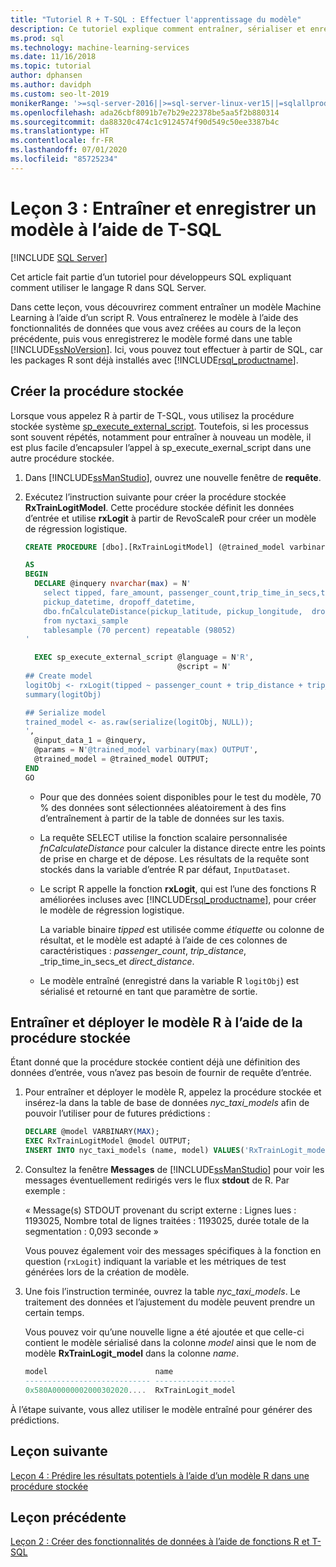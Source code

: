 ```yaml
---
title: "Tutoriel R + T-SQL : Effectuer l'apprentissage du modèle"
description: Ce tutoriel explique comment entraîner, sérialiser et enregistrer un modèle R à l’aide des procédures stockées SQL Server et des fonctions T-SQL.
ms.prod: sql
ms.technology: machine-learning-services
ms.date: 11/16/2018
ms.topic: tutorial
author: dphansen
ms.author: davidph
ms.custom: seo-lt-2019
monikerRange: '>=sql-server-2016||>=sql-server-linux-ver15||=sqlallproducts-allversions'
ms.openlocfilehash: ada26cbf8091b7e7b29e22378be5aa5f2b880314
ms.sourcegitcommit: da88320c474c1c9124574f90d549c50ee3387b4c
ms.translationtype: HT
ms.contentlocale: fr-FR
ms.lasthandoff: 07/01/2020
ms.locfileid: "85725234"
---
```

# <a name="lesson-3-train-and-save-a-model-using-t-sql"></a>Leçon 3 : Entraîner et enregistrer un modèle à l’aide de T-SQL
 [!INCLUDE [SQL Server](../../includes/applies-to-version/sqlserver.md)]

Cet article fait partie d’un tutoriel pour développeurs SQL expliquant comment utiliser le langage R dans SQL Server.

Dans cette leçon, vous découvrirez comment entraîner un modèle Machine Learning à l’aide d’un script R. Vous entraînerez le modèle à l’aide des fonctionnalités de données que vous avez créées au cours de la leçon précédente, puis vous enregistrerez le modèle formé dans une table [!INCLUDE[ssNoVersion](../../includes/ssnoversion-md.md)]. Ici, vous pouvez tout effectuer à partir de SQL, car les packages R sont déjà installés avec [!INCLUDE[rsql_productname](../../includes/rsql-productname-md.md)].

## <a name="create-the-stored-procedure"></a>Créer la procédure stockée

Lorsque vous appelez R à partir de T-SQL, vous utilisez la procédure stockée système [sp_execute_external_script](../../relational-databases/system-stored-procedures/sp-execute-external-script-transact-sql.md). Toutefois, si les processus sont souvent répétés, notamment pour entraîner à nouveau un modèle, il est plus facile d’encapsuler l’appel à sp_execute_exernal_script dans une autre procédure stockée.

1. Dans [!INCLUDE[ssManStudio](../../includes/ssmanstudio-md.md)], ouvrez une nouvelle fenêtre de **requête**.

2. Exécutez l’instruction suivante pour créer la procédure stockée **RxTrainLogitModel**. Cette procédure stockée définit les données d’entrée et utilise **rxLogit** à partir de RevoScaleR pour créer un modèle de régression logistique.

    ```sql
    CREATE PROCEDURE [dbo].[RxTrainLogitModel] (@trained_model varbinary(max) OUTPUT)
    
    AS
    BEGIN
      DECLARE @inquery nvarchar(max) = N'
        select tipped, fare_amount, passenger_count,trip_time_in_secs,trip_distance,
        pickup_datetime, dropoff_datetime,
        dbo.fnCalculateDistance(pickup_latitude, pickup_longitude,  dropoff_latitude, dropoff_longitude) as direct_distance
        from nyctaxi_sample
        tablesample (70 percent) repeatable (98052)
    '
    
      EXEC sp_execute_external_script @language = N'R',
                                      @script = N'
    ## Create model
    logitObj <- rxLogit(tipped ~ passenger_count + trip_distance + trip_time_in_secs + direct_distance, data = InputDataSet)
    summary(logitObj)
    
    ## Serialize model 
    trained_model <- as.raw(serialize(logitObj, NULL));
    ',
      @input_data_1 = @inquery,
      @params = N'@trained_model varbinary(max) OUTPUT',
      @trained_model = @trained_model OUTPUT; 
    END
    GO
    ```

    - Pour que des données soient disponibles pour le test du modèle, 70 % des données sont sélectionnées aléatoirement à des fins d’entraînement à partir de la table de données sur les taxis.

    - La requête SELECT utilise la fonction scalaire personnalisée *fnCalculateDistance* pour calculer la distance directe entre les points de prise en charge et de dépose. Les résultats de la requête sont stockés dans la variable d’entrée R par défaut, `InputDataset`.
  
    - Le script R appelle la fonction **rxLogit**, qui est l’une des fonctions R améliorées incluses avec [!INCLUDE[rsql_productname](../../includes/rsql-productname-md.md)], pour créer le modèle de régression logistique.
  
        La variable binaire _tipped_ est utilisée comme *étiquette* ou colonne de résultat, et le modèle est adapté à l’aide de ces colonnes de caractéristiques :  _passenger_count_, _trip_distance_, _trip_time_in_secs_et _direct_distance_.
  
    - Le modèle entraîné (enregistré dans la variable R `logitObj`) est sérialisé et retourné en tant que paramètre de sortie.

## <a name="train-and-deploy-the-r-model-using-the-stored-procedure"></a>Entraîner et déployer le modèle R à l’aide de la procédure stockée

Étant donné que la procédure stockée contient déjà une définition des données d’entrée, vous n’avez pas besoin de fournir de requête d’entrée.

1. Pour entraîner et déployer le modèle R, appelez la procédure stockée et insérez-la dans la table de base de données _nyc_taxi_models_ afin de pouvoir l’utiliser pour de futures prédictions :

    ```sql
    DECLARE @model VARBINARY(MAX);
    EXEC RxTrainLogitModel @model OUTPUT;
    INSERT INTO nyc_taxi_models (name, model) VALUES('RxTrainLogit_model', @model);
    ```

2. Consultez la fenêtre **Messages** de [!INCLUDE[ssManStudio](../../includes/ssmanstudio-md.md)] pour voir les messages éventuellement redirigés vers le flux **stdout** de R. Par exemple : 

    « Message(s) STDOUT provenant du script externe : Lignes lues : 1193025, Nombre total de lignes traitées : 1193025, durée totale de la segmentation : 0,093 seconde »

    Vous pouvez également voir des messages spécifiques à la fonction en question (`rxLogit`) indiquant la variable et les métriques de test générées lors de la création de modèle.

3.  Une fois l’instruction terminée, ouvrez la table *nyc_taxi_models*. Le traitement des données et l’ajustement du modèle peuvent prendre un certain temps.

    Vous pouvez voir qu’une nouvelle ligne a été ajoutée et que celle-ci contient le modèle sérialisé dans la colonne _model_ ainsi que le nom de modèle **RxTrainLogit_model** dans la colonne _name_.

    ```sql
    model                        name
    ---------------------------- ------------------
    0x580A00000002000302020....  RxTrainLogit_model
    ```

À l’étape suivante, vous allez utiliser le modèle entraîné pour générer des prédictions.

## <a name="next-lesson"></a>Leçon suivante

[Leçon 4 : Prédire les résultats potentiels à l’aide d’un modèle R dans une procédure stockée](../tutorials/sqldev-operationalize-the-model.md)

## <a name="previous-lesson"></a>Leçon précédente

[Leçon 2 : Créer des fonctionnalités de données à l’aide de fonctions R et T-SQL](..//tutorials/sqldev-create-data-features-using-t-sql.md)

